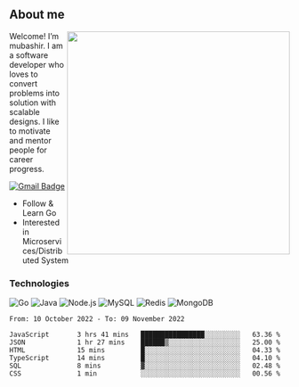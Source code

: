 ## About me

<img align="right" src="https://github-readme-stats-zhiwei-feng.vercel.app/api?username=mub4shir&show_icons=true" width="400" />

Welcome! I’m mubashir. I am a software developer who loves to convert problems into solution with scalable designs. I like to motivate and mentor people for career progress.

[![Gmail Badge](https://img.shields.io/badge/-mubashir11131719@gmail.com-c14438?style=flat-square&logo=Gmail&logoColor=white&link=mailto:mubashir11131719@gmail.com)](mailto:mubashir11131719@gmail.com)




- Follow & Learn Go
- Interested in Microservices/Distributed System


### Technologies
![Go](https://img.shields.io/badge/-Go-000000?style=flat-square&logo=go)
![Java](https://img.shields.io/badge/-Java-E34A86?style=flat-square&logo=java)
![Node.js](https://img.shields.io/badge/-Node.js-000000?style=flat-square&logo=node.js)
![MySQL](https://img.shields.io/badge/-MySQL-orange?style=flat-square&logo=MySQL)
![Redis](https://img.shields.io/badge/-Redis-black?style=flat-square&logo=Redis)
![MongoDB](https://img.shields.io/badge/-MongoDB-000000?style=flat-square&logo=mongodb)






<!--START_SECTION:waka-->

```text
From: 10 October 2022 - To: 09 November 2022

JavaScript       3 hrs 41 mins   ████████████████░░░░░░░░░   63.36 %
JSON             1 hr 27 mins    ██████▒░░░░░░░░░░░░░░░░░░   25.00 %
HTML             15 mins         █░░░░░░░░░░░░░░░░░░░░░░░░   04.33 %
TypeScript       14 mins         █░░░░░░░░░░░░░░░░░░░░░░░░   04.10 %
SQL              8 mins          ▓░░░░░░░░░░░░░░░░░░░░░░░░   02.48 %
CSS              1 min           ░░░░░░░░░░░░░░░░░░░░░░░░░   00.56 %
```

<!--END_SECTION:waka-->
</p>


